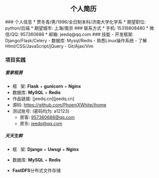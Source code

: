 <center><h2>个人简历</h2></center>
### 个人信息  
* 贾冬青/男/1996/全日制本科/济南大学化学系  
* 期望职位: python/后端  
* 期望城市: 上海/南京  
### 联系方式  
* 手机: 15318808480  
* 微信/QQ: 957360688  
* 邮箱: jeedq@qq.com  
### 技能  
- 开发框架: Django/Flask/Celery
- 数据库: Mysql/Redis  
- 熟悉Linux操作系统  
- 了解Html/CSS/JavaScript/jQuery  
- Git/Ajax/Vim  

### 项目实践  

##### 爱家租房
- 框 &nbsp; 架: **Flask** + **gunicorn** + **Nginx**  
- 数据库: **MySQL** + **Redis**  
- 作品链接: [jeedq.cn][jeedq.cn]  
- 源码: https://github.com/PhoeniXWhite/ihome
- 测试账号: (密码均为: a12123)
    - 房客: 
    957360688@qq.com
    - 房东:
    jeedq@qq.com



##### 天天生鲜  
- 框 &nbsp; 架: **Django** + **Uwsgi** + **Nginx**  

- 数据库: **MySQL** + **Redis**  

- **FastDFS**分布式文件存储  





